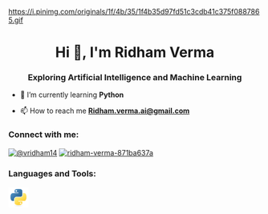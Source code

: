 https://i.pinimg.com/originals/1f/4b/35/1f4b35d97fd51c3cdb41c375f0887865.gif
<h1 align="center">Hi 👋, I'm Ridham Verma</h1>
<h3 align="center">Exploring Artificial Intelligence and Machine Learning</h3>

- 🌱 I’m currently learning **Python**

- 📫 How to reach me **Ridham.verma.ai@gmail.com**

<h3 align="left">Connect with me:</h3>
<p align="left">
<a href="https://twitter.com/@vridham14" target="blank"><img align="center" src="https://raw.githubusercontent.com/rahuldkjain/github-profile-readme-generator/master/src/images/icons/Social/twitter.svg" alt="@vridham14" height="30" width="40" /></a>
<a href="https://linkedin.com/in/ridham-verma-871ba637a" target="blank"><img align="center" src="https://raw.githubusercontent.com/rahuldkjain/github-profile-readme-generator/master/src/images/icons/Social/linked-in-alt.svg" alt="ridham-verma-871ba637a" height="30" width="40" /></a>
</p>

<h3 align="left">Languages and Tools:</h3>
<p align="left"> <a href="https://www.python.org" target="_blank" rel="noreferrer"> <img src="https://raw.githubusercontent.com/devicons/devicon/master/icons/python/python-original.svg" alt="python" width="40" height="40"/> </a> </p>
